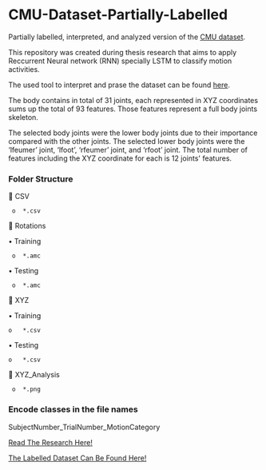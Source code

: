 # CMU-Dataset-Partially-Labelled
Partially labelled, interpreted, and analyzed version of the [CMU dataset](http://mocap.cs.cmu.edu/).

This repository was created during thesis research that aims to apply Reccurrent Neural network (RNN) specially LSTM to classify motion activities.

The used tool to interpret and prase the dataset can be found [here](https://github.com/CalciferZh/AMCParser/).

The body contains in total of 31 joints, each represented in XYZ coordinates sums up the total of 93 features. Those features represent a full body joints skeleton.

The selected body joints were the lower body joints due to their importance compared with the other joints. The selected lower body joints were the ‘lfeumer’ joint, ‘lfoot’, ‘rfeumer’ joint, and ‘rfoot’ joint. The total number of features including the XYZ coordinate for each is 12 joints' features.

### Folder Structure
	CSV
 
     o	*.csv

	Rotations
 
   •	Training
     
     o	*.amc

   •	Testing
   
     o	*.amc

	XYZ
  
   •	Training
  
    o	*.csv
  
   •	Testing
  
    o	*.csv

	XYZ_Analysis
 
     o	*.png

### Encode classes in the file names 
SubjectNumber_TrialNumber_MotionCategory

[Read The Research Here!](https://www.researchgate.net/publication/359993578_Recurrent_Neural_Network_Applied_to_Motion_Capture_Data)

[The Labelled Dataset Can Be Found Here!](https://drive.google.com/drive/folders/1op6_PMW6MrZphXTH72eueH6SA9wg4cOB)


